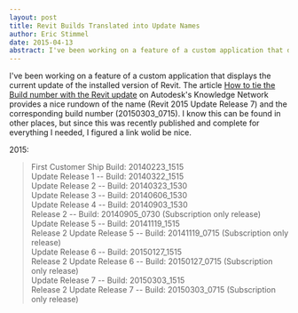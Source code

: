 ```yaml
---
layout: post
title: Revit Builds Translated into Update Names
author: Eric Stimmel
date: 2015-04-13
abstract: I've been working on a feature of a custom application that displays the current update of the installed version of Revit. This link provides a nice rundown of the name (Revit 2015 Update Release 7) and the corresponding build number (20150303_0715).
---
```


I've been working on a feature of a custom application that displays the current update of the installed version of Revit. The article [How to tie the Build number with the Revit update][buildlist] on Autodesk's Knowledge Network provides a nice rundown of the name (Revit 2015 Update Release 7) and the corresponding build number (20150303_0715). I know this can be found in other places, but since this was recently published and complete for everything I needed, I figured a link wolid be nice.

2015:  
> First Customer Ship Build: 20140223_1515  
> Update Release 1 -- Build: 20140322_1515  
> Update Release 2 -- Build: 20140323_1530  
> Update Release 3 -- Build: 20140606_1530  
> Update Release 4 -- Build: 20140903_1530  
> Release 2 -- Build: 20140905_0730 (Subscription only release)  
> Update Release 5 -- Build: 20141119_1515  
> Release 2 Update Release 5 -- Build: 20141119_0715 (Subscription only release)  
> Update Release 6 -- Build: 20150127_1515  
> Release 2 Update Release 6 -- Build: 20150127_0715 (Subscription only release)  
> Update Release 7 -- Build: 20150303_1515  
> Release 2 Update Release 7 -- Build: 20150303_0715 (Subscription only release)  

[buildlist]: http://knowledge.autodesk.com/support/revit-products/troubleshooting/caas/sfdcarticles/sfdcarticles/How-to-tie-the-Build-number-with-the-Revit-update.html 